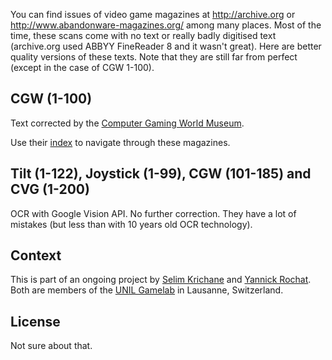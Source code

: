 You can find issues of video game magazines at http://archive.org or http://www.abandonware-magazines.org/ among many places. Most of the time, these scans come with no text or really badly digitised text (archive.org used ABBYY FineReader 8 and it wasn't great). Here are better quality versions of these texts. Note that they are still far from perfect (except in the case of CGW 1-100).

## CGW (1-100)

Text corrected by the [Computer Gaming World Museum](http://cgwmuseum.org/).

Use their [index](http://www.cgwmuseum.org/galleries/index.php?year=0&pub=0&id=500) to navigate through these magazines.

## Tilt (1-122), Joystick (1-99), CGW (101-185) and CVG (1-200)

OCR with Google Vision API. No further correction. They have a lot of mistakes (but less than with 10 years old OCR technology).

## Context

This is part of an ongoing project by [Selim Krichane](https://twitter.com/SelimKrichane) and [Yannick Rochat](https://twitter.com/yrochat). Both are members of the [UNIL Gamelab](https://twitter.com/unilgamelab) in Lausanne, Switzerland.

## License

Not sure about that.
